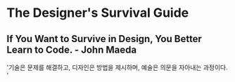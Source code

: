 <h1>The Designer's Survival Guide</h1>
<h2>If You Want to Survive in Design, You Better Learn to Code. - John Maeda</h2>
'기술은 문제를 해결하고, 디자인은 방법을 제시하며, 예술은 의문을 자아내는 과정이다. '<br>
